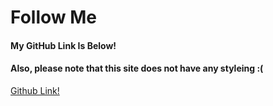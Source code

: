 <dir class="Conf-Backl">
<h1> Follow Me</h1>

<h4> My GitHub Link Is Below! </h4>

<h4>Also, please note that this <b>site does not have any styleing :(</b></h4>

<p><a href="http://bit.ly/ranukalink"> Github Link! </a></p>

</dir>

<style>

.Conf-Back1 {
    background-color: blanchedalmond;
    color: black;
    font-family: 'Segoe UI', Tahoma, Geneva, Verdana, sans-serif;
}

</style>
